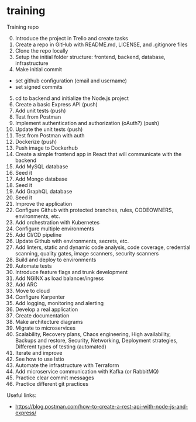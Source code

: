 # training
Training repo

0. Introduce the project in Trello and create tasks
1. Create a repo in GitHub with README.md, LICENSE, and .gitignore files
2. Clone the repo locally
3. Setup the initial folder structure: frontend, backend, database, infrastructure
4. Make initial commit
- set github configuration (email and username)
- set signed commits
5. cd to backend and initialize the Node.js project
6. Create a basic Express API (push)
7. Add unit tests (push)
8. Test from Postman
9. Implement authentication and authorization (oAuth?) (push)
10. Update the unit tests (push)
11. Test from Postman with auth
12. Dockerize (push)
13. Push image to Dockerhub
14. Create a simple frontend app in React that will communicate with the backend
15. Add MySQL database
16. Seed it
17. Add Mongo database
18. Seed it
19. Add GraphQL database
20. Seed it
21. Improve the application
22. Configure Github with protected branches, rules, CODEOWNERS, environments, etc.
23. Add orchestration with Kubernetes
24. Configure multiple environments
25. Add CI/CD pipeline
26. Update Github with environments, secrets, etc.
27. Add linters, static and dynamic code analysis, code coverage, credential scanning, quality gates, image scanners, security scanners
28. Build and deploy to environments
29. Automate tests
30. Introduce feature flags and trunk development
31. Add NGINX as load balancer/ingress
32. Add ARC
33. Move to cloud
34. Configure Karpenter
35. Add logging, monitoring and alerting
36. Develop a real application
37. Create documentation
38. Make architecture diagrams
39. Migrate to microservices
40. Scalability, Recovery plans, Chaos engineering, High availability, Backups and restore, Security, Networking, Deployment strategies, Different types of testing (automated)
41. Iterate and improve
42. See how to use Istio
43. Automate the infrastructure with Terraform
44. Add microservice communication with Kafka (or RabbitMQ)
45. Practice clear commit messages
46. Practice different git practices

Useful links:
- https://blog.postman.com/how-to-create-a-rest-api-with-node-js-and-express/